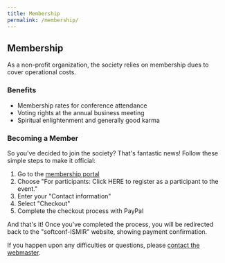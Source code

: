 ```yaml
---
title: Membership
permalink: /membership/
---
```


## Membership

As a non-profit organization, the society relies on membership dues to cover operational costs.

### Benefits

* Membership rates for conference attendance
* Voting rights at the annual business meeting
* Spiritual enlightenment and generally good karma

### Becoming a Member

So you've decided to join the society? That's fantastic news! Follow these
simple steps to make it official:

1. Go to the [membership portal](https://www.softconf.com/f/ismir-member)
2. Choose "For participants: Click HERE to register as a participant to the event."
3. Enter your "Contact information"
4. Select "Checkout"
5. Complete the checkout process with PayPal

And that's it! Once you've completed the process, you will be redirected back
to the "softconf-ISMIR" website, showing payment confirmation.

If you happen upon any difficulties or questions,
please [contact the webmaster](mailto:webmaster@ismir.net).
